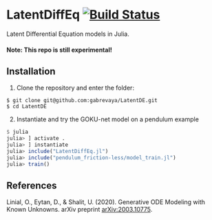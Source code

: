 # LatentDiffEq [![Build Status](https://travis-ci.com/gabrevaya/LatentDiffEq.jl.svg?branch=master)](https://travis-ci.com/gabrevaya/LatentDiffEq.jl)

Latent Differential Equation models in Julia.

#### Note: This repo is still experimental!

## Installation

1. Clone the repository and enter the folder:
```
$ git clone git@github.com:gabrevaya/LatentDE.git
$ cd LatentDE
```
2. Instantiate and try the GOKU-net model on a pendulum example
```julia
$ julia
julia> ] activate .
julia> ] instantiate
julia> include("LatentDiffEq.jl")
julia> include("pendulum_friction-less/model_train.jl")
julia> train()
```

## References

Linial, O., Eytan, D., & Shalit, U. (2020). Generative ODE Modeling with Known Unknowns. arXiv preprint [arXiv:2003.10775](https://arxiv.org/abs/2003.10775).